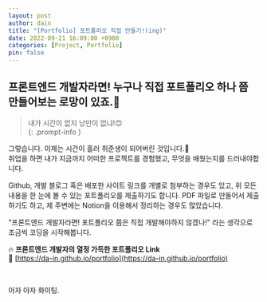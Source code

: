 ```yaml
---
layout: post
author: dain
title: "[Portfolio] 포트폴리오 직접 만들기!(ing)"
date: 2022-09-21 16:09:00 +0900
categories: [Project, Portfolio]
pin: false
---
```


## 프론트엔드 개발자라면! 누구나 직접 포트폴리오 하나 쯤 만들어보는 로망이 있죠.🙂

<!-- prettier-ignore -->
> 내가 시간이 없지 낭만이 없냐!😊  
{: .prompt-info }

그렇습니다. 이제는 시간이 흘러 취준생이 되어버린 것입니다.🥲  
취업을 하면 내가 지금까지 어떠한 프로젝트를 경험했고, 무엇을 배웠는지를 드러내야합니다.

Github, 개발 블로그 혹은 배포한 사이트 링크를 개별로 첨부하는 경우도 있고, 위 모든 내용을 한 눈에 볼 수 있는 포트폴리오를 제출하기도 합니다. PDF 파일로 만들어서 제출하기도 하고, 제 주변에는 Notion을 이용해서 정리하는 경우도 많았습니다.

"프론트엔드 개발자라면! 포트폴리오 쯤은 직접 개발해야하지 않겠나!" 라는 생각으로 조금씩 코딩을 시작해봅니다.

🔥 **프론트엔드 개발자의 열정 가득한 포트폴리오 Link**  
🔗 [https://da-in.github.io/portfolio](https://da-in.github.io/portfolio)

<br/>

아자 아자 화이팅.
